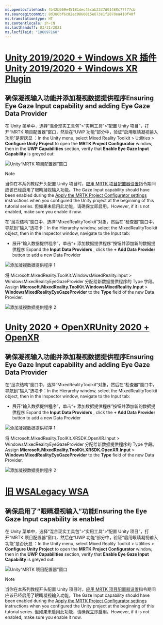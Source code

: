 ```yaml
---
ms.openlocfilehash: 4b42b669e45181dec45cab2337d01488c77f77cb
ms.sourcegitcommit: 8d386bf6c82ec9860815e873e1f2870ea410f40f
ms.translationtype: HT
ms.contentlocale: zh-CN
ms.lasthandoff: 03/31/2021
ms.locfileid: "106097168"
---
```

# <a name="unity-20192020--windows-xr-plugin"></a>[<span data-ttu-id="571d2-101">Unity 2019/2020 + Windows XR 插件</span><span class="sxs-lookup"><span data-stu-id="571d2-101">Unity 2019/2020 + Windows XR Plugin</span></span>](#tab/winxr)

## <a name="ensuring-eye-gaze-input-capability-and-adding-eye-gaze-data-provider"></a><span data-ttu-id="571d2-102">确保凝视输入功能并添加凝视数据提供程序</span><span class="sxs-lookup"><span data-stu-id="571d2-102">Ensuring Eye Gaze Input capability and adding Eye Gaze Data Provider</span></span>

<span data-ttu-id="571d2-103">在 Unity 菜单中，选择“混合现实工具包”>“实用工具”>“配置 Unity 项目”，打开“MRTK 项目配置器”窗口，然后在“UWP 功能”部分中，验证“启用眼睛凝视输入功能”是否灰显   ：</span><span class="sxs-lookup"><span data-stu-id="571d2-103">In the Unity menu, select Mixed Reality Toolkit > Utilities > **Configure Unity Project** to open the **MRTK Project Configurator** window, then in the **UWP Capabilities** section, verify that **Enable Eye Gaze Input Capability** is greyed out:</span></span>

![Unity“MRTK 项目配置器”窗口](../images/mr-learning-base/base-08-section1-step1-1.png)

> [!NOTE]
> <span data-ttu-id="571d2-105">当你在本系列教程开头配置 Unity 项目时，[应用 MRTK 项目配置器设置](../mr-learning-base-02.md#configuring-the-unity-project)指令期间应该已经启用了眼睛凝视输入功能。</span><span class="sxs-lookup"><span data-stu-id="571d2-105">The Gaze Input capability should have been enabled during the [Apply the MRTK Project Configurator settings](../mr-learning-base-02.md#configuring-the-unity-project) instructions when you configured the Unity project at the beginning of this tutorial series.</span></span> <span data-ttu-id="571d2-106">但如果未启用此功能，请确保立即启用。</span><span class="sxs-lookup"><span data-stu-id="571d2-106">However, if it is not enabled, make sure you enable it now.</span></span>

<span data-ttu-id="571d2-107">在“层次结构”窗口中，选择“MixedRealityToolkit”对象，然后在“检查器”窗口中，导航到“输入”选项卡：</span><span class="sxs-lookup"><span data-stu-id="571d2-107">In the Hierarchy window, select the MixedRealityToolkit object, then in the Inspector window, navigate to the Input tab:</span></span>

* <span data-ttu-id="571d2-108">展开“输入数据提供程序”，单击“+ 添加数据提供程序”按钮并添加新的数据提供程序 </span><span class="sxs-lookup"><span data-stu-id="571d2-108">Expand the **Input Data Providers** , click the **+ Add Data Provider** button to add a new Data Provider</span></span>

![添加凝视数据提供程序 1](../images/mr-learning-base/base-08-section1-step1-2.png)

<span data-ttu-id="571d2-110">将 Microsoft.MixedReality.ToolKit.WindowsMixedReality.Input >  WindowsMixedRealityEyeGazeProvider 分配给新数据提供程序的 Type 字段。</span><span class="sxs-lookup"><span data-stu-id="571d2-110">Assign **Microsoft.MixedReality.ToolKit.WindowsMixedReality.Input** > **WindowsMixedRealityEyeGazeProvider** to the **Type** field of the new Data Provider.</span></span>

![添加凝视数据提供程序 2](../images/mr-learning-base/base-08-section1-step1-3.png)

# <a name="unity-2020--openxr"></a>[<span data-ttu-id="571d2-112">Unity 2020 + OpenXR</span><span class="sxs-lookup"><span data-stu-id="571d2-112">Unity 2020 + OpenXR</span></span>](#tab/openxr)

## <a name="ensuring-eye-gaze-input-capability-and-adding-eye-gaze-data-provider"></a><span data-ttu-id="571d2-113">确保凝视输入功能并添加凝视数据提供程序</span><span class="sxs-lookup"><span data-stu-id="571d2-113">Ensuring Eye Gaze Input capability and adding Eye Gaze Data Provider</span></span>

<span data-ttu-id="571d2-114">在“层次结构”窗口中，选择“MixedRealityToolkit”对象，然后在“检查器”窗口中，导航到“输入”选项卡：</span><span class="sxs-lookup"><span data-stu-id="571d2-114">In the Hierarchy window, select the MixedRealityToolkit object, then in the Inspector window, navigate to the Input tab:</span></span>

* <span data-ttu-id="571d2-115">展开“输入数据提供程序”，单击“+ 添加数据提供程序”按钮并添加新的数据提供程序 </span><span class="sxs-lookup"><span data-stu-id="571d2-115">Expand the **Input Data Providers** , click the **+ Add Data Provider** button to add a new Data Provider</span></span>

![添加凝视数据提供程序 1](../images/mr-learning-base/base-08-section1-step1-2openxr.png)

<span data-ttu-id="571d2-117">将 Microsoft.MixedReality.ToolKit.XRSDK.OpenXR.Input >  WindowsMixedRealityEyeGazeProvider 分配给新数据提供程序的 Type 字段。</span><span class="sxs-lookup"><span data-stu-id="571d2-117">Assign **Microsoft.MixedReality.ToolKit.XRSDK.OpenXR.Input** > **WindowsMixedRealityEyeGazeProvider** to the **Type** field of the new Data Provider.</span></span>

![添加凝视数据提供程序 2](../images/mr-learning-base/base-08-section1-step1-3openxr.png)

# <a name="legacy-wsa"></a>[<span data-ttu-id="571d2-119">旧 WSA</span><span class="sxs-lookup"><span data-stu-id="571d2-119">Legacy WSA</span></span>](#tab/wsa)

## <a name="ensuring-the-eye-gaze-input-capability-is-enabled"></a><span data-ttu-id="571d2-120">确保启用了“眼睛凝视输入”功能</span><span class="sxs-lookup"><span data-stu-id="571d2-120">Ensuring the Eye Gaze Input capability is enabled</span></span>

<span data-ttu-id="571d2-121">在 Unity 菜单中，选择“混合现实工具包”>“实用工具”>“配置 Unity 项目”，打开“MRTK 项目配置器”窗口，然后在“UWP 功能”部分中，验证“启用眼睛凝视输入功能”是否灰显   ：</span><span class="sxs-lookup"><span data-stu-id="571d2-121">In the Unity menu, select Mixed Reality Toolkit > Utilities > **Configure Unity Project** to open the **MRTK Project Configurator** window, then in the **UWP Capabilities** section, verify that **Enable Eye Gaze Input Capability** is greyed out:</span></span>

![Unity“MRTK 项目配置器”窗口](../images/mr-learning-base/base-08-section1-step1-1.png)

> [!NOTE]
> <span data-ttu-id="571d2-123">当你在本系列教程开头配置 Unity 项目时，[应用 MRTK 项目配置器设置](../mr-learning-base-02.md#creating-the-scene-and-configuring-mrtk)指令期间应该已经启用了眼睛凝视输入功能。</span><span class="sxs-lookup"><span data-stu-id="571d2-123">The Gaze Input capability should have been enabled during the [Apply the MRTK Project Configurator settings](../mr-learning-base-02.md#creating-the-scene-and-configuring-mrtk) instructions when you configured the Unity project at the beginning of this tutorial series.</span></span> <span data-ttu-id="571d2-124">但如果未启用此功能，请确保立即启用。</span><span class="sxs-lookup"><span data-stu-id="571d2-124">However, if it is not enabled, make sure you enable it now.</span></span>
